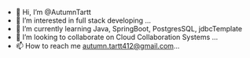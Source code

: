 - 👋 Hi, I’m @AutumnTartt
- 👀 I’m interested in full stack developing ...
- 🌱 I’m currently learning Java, SpringBoot, PostgresSQL, jdbcTemplate 
- 💞️ I’m looking to collaborate on Cloud Collaboration Systems ...
- 📫 How to reach me autumn.tartt412@gmail.com...

<!---
AutumnTartt/AutumnTartt is a ✨ special ✨ repository because its `README.md` (this file) appears on your GitHub profile.
You can click the Preview link to take a look at your changes.
--->
